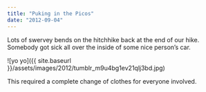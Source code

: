 ```yaml
---
title: "Puking in the Picos"
date: "2012-09-04"
---
```


Lots of swervey bends on the hitchhike back at the end of our hike. Somebody got sick all over the inside of some nice person’s car.

![yo yo]({{ site.baseurl }}/assets/images/2012/tumblr_m9u4bg1ev21qlj3bd.jpg)

This required a complete change of clothes for everyone involved.
